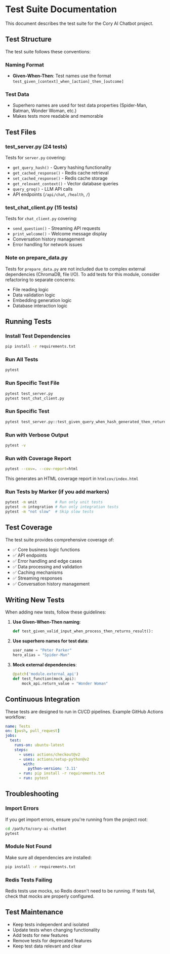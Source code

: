 # Test Suite Documentation

This document describes the test suite for the Cory AI Chatbot project.

## Test Structure

The test suite follows these conventions:

### Naming Format
- **Given-When-Then**: Test names use the format `test_given_[context]_when_[action]_then_[outcome]`

### Test Data
- Superhero names are used for test data properties (Spider-Man, Batman, Wonder Woman, etc.)
- Makes tests more readable and memorable

## Test Files

### test_server.py (24 tests)
Tests for `server.py` covering:
- `get_query_hash()` - Query hashing functionality
- `get_cached_response()` - Redis cache retrieval
- `set_cached_response()` - Redis cache storage
- `get_relevant_context()` - Vector database queries
- `query_groq()` - LLM API calls
- API endpoints (`/api/chat`, `/health`, `/`)

### test_chat_client.py (15 tests)
Tests for `chat_client.py` covering:
- `send_question()` - Streaming API requests
- `print_welcome()` - Welcome message display
- Conversation history management
- Error handling for network issues

### Note on prepare_data.py
Tests for `prepare_data.py` are not included due to complex external dependencies (ChromaDB, file I/O).
To add tests for this module, consider refactoring to separate concerns:
- File reading logic
- Data validation logic
- Embedding generation logic
- Database interaction logic

## Running Tests

### Install Test Dependencies
```bash
pip install -r requirements.txt
```

### Run All Tests
```bash
pytest
```

### Run Specific Test File
```bash
pytest test_server.py
pytest test_chat_client.py
```

### Run Specific Test
```bash
pytest test_server.py::test_given_query_when_hash_generated_then_returns_md5_hash
```

### Run with Verbose Output
```bash
pytest -v
```

### Run with Coverage Report
```bash
pytest --cov=. --cov-report=html
```
This generates an HTML coverage report in `htmlcov/index.html`

### Run Tests by Marker (if you add markers)
```bash
pytest -m unit        # Run only unit tests
pytest -m integration # Run only integration tests
pytest -m "not slow"  # Skip slow tests
```

## Test Coverage

The test suite provides comprehensive coverage of:
- ✅ Core business logic functions
- ✅ API endpoints
- ✅ Error handling and edge cases
- ✅ Data processing and validation
- ✅ Caching mechanisms
- ✅ Streaming responses
- ✅ Conversation history management

## Writing New Tests

When adding new tests, follow these guidelines:

1. **Use Given-When-Then naming**:
   ```python
   def test_given_valid_input_when_process_then_returns_result():
   ```

2. **Use superhero names for test data**:
   ```python
   user_name = "Peter Parker"
   hero_alias = "Spider-Man"
   ```

3. **Mock external dependencies**:
   ```python
   @patch('module.external_api')
   def test_function(mock_api):
       mock_api.return_value = "Wonder Woman"
   ```

## Continuous Integration

These tests are designed to run in CI/CD pipelines. Example GitHub Actions workflow:

```yaml
name: Tests
on: [push, pull_request]
jobs:
  test:
    runs-on: ubuntu-latest
    steps:
      - uses: actions/checkout@v2
      - uses: actions/setup-python@v2
        with:
          python-version: '3.11'
      - run: pip install -r requirements.txt
      - run: pytest
```

## Troubleshooting

### Import Errors
If you get import errors, ensure you're running from the project root:
```bash
cd /path/to/cory-ai-chatbot
pytest
```

### Module Not Found
Make sure all dependencies are installed:
```bash
pip install -r requirements.txt
```

### Redis Tests Failing
Redis tests use mocks, so Redis doesn't need to be running. If tests fail, check that mocks are properly configured.

## Test Maintenance

- Keep tests independent and isolated
- Update tests when changing functionality
- Add tests for new features
- Remove tests for deprecated features
- Keep test data relevant and clear
